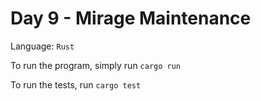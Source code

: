 # Day 9 - Mirage Maintenance

Language: `Rust`

To run the program, simply run `cargo run`

To run the tests, run `cargo test`
